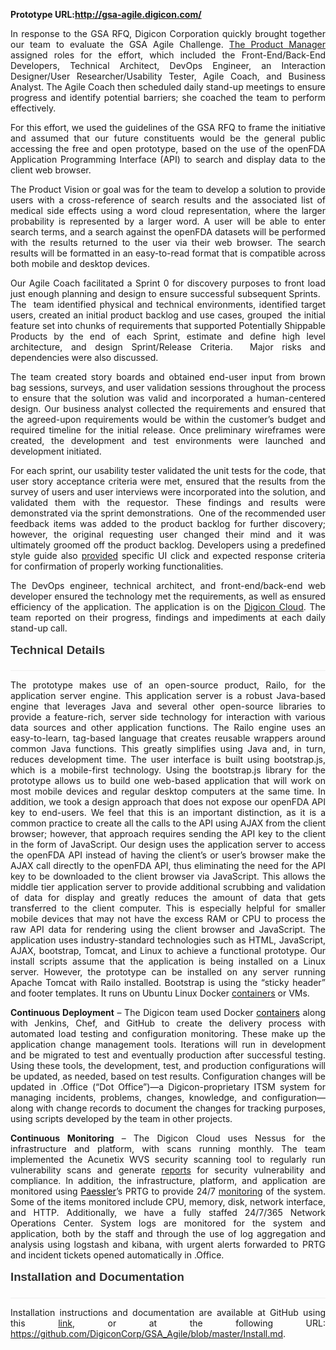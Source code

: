 
<strong>Prototype URL:<a href="http://gsa-agile.digicon.com/demo/" target="new">http://gsa-agile.digicon.com/</a></strong>

<div class=WordSection1>

<p class=MsoNormal style='text-align:justify'>In response to the GSA RFQ, <span
class=SpellE>Digicon</span> Corporation quickly brought together our team to
evaluate the GSA Agile Challenge. <a href="#Evidence2">The Product Manager</a>
assigned roles for the effort, which included the Front-End/Back-End Developers,
Technical Architect, DevOps Engineer, an Interaction Designer/User Researcher/Usability
Tester, Agile Coach, and Business Analyst. The Agile Coach then scheduled daily
stand-up meetings to ensure progress and identify potential barriers; she coached
the team to perform effectively. <span style='color:red'><o:p></o:p></span></p>

<p class=MsoNormal style='text-align:justify'>For this effort, we used the
guidelines of the GSA RFQ to frame the initiative and assumed that our future
constituents would be the general public accessing the free and open prototype,
based on the use of the <span class=SpellE>openFDA</span> Application
Programming Interface (API) to search and display data to the client web
browser. </p>

<p class=MsoNormal style='text-align:justify'>The Product Vision or goal was
for the team to develop a solution to provide users with a cross-reference of search
results and the associated list of medical side effects using a word cloud
representation, where the larger probability is represented by a larger word. A
user will be able to enter search terms, and a search against the <span
class=SpellE>openFDA</span> datasets will be performed with the results
returned to the user via their web browser. The search results will be
formatted in an easy-to-read format that is compatible across both mobile and
desktop devices. </p>

<p class=MsoNormal style='text-align:justify'>Our Agile Coach facilitated a
Sprint 0 for discovery purposes to front load just enough planning and design
to ensure successful subsequent Sprints.<span style='mso-spacerun:yes'>  
</span>The <span style='mso-spacerun:yes'> </span>team identified physical and
technical environments, identified target users, created an initial product
backlog and use cases, grouped <span style='mso-spacerun:yes'> </span>the
initial feature set into chunks of requirements that supported Potentially Shippable
Products by the end of each Sprint, estimate and define high level
architecture, and design Sprint/Release Criteria. <span
style='mso-spacerun:yes'> </span>Major risks and dependencies were also
discussed.<span style='mso-spacerun:yes'>  </span></p>

<p class=MsoNormal style='text-align:justify'>The team created story boards and
obtained end-user input from brown bag sessions, surveys, and user validation
sessions throughout the process to ensure that the solution was valid and
incorporated a human-centered design. Our business analyst collected the
requirements and ensured that the agreed-upon requirements would be within the
customer’s budget and required timeline for the initial release. Once
preliminary wireframes were created, the development and test environments were
launched and development initiated.</p>

<p class=MsoNormal style='text-align:justify'>For each sprint, our usability
tester validated the unit tests for the code, that user story acceptance
criteria <span class=GramE>were</span> met, ensured that the results from the
survey of users and user interviews were incorporated into the solution, and
validated them with the requestor. These findings and results were demonstrated
via the sprint demonstrations.<span style='mso-spacerun:yes'>  </span>One of
the recommended user feedback items was added to the product backlog for
further discovery; however, the original requesting user changed their mind and
it was ultimately groomed off the product backlog. Developers using a
predefined style guide also <a
href="https://github.com/DigiconCorp/GSA_Agile/blob/master/docs/UnitTest.txt"><span
style='mso-bidi-font-family:Arial'>provided</span></a><span style='mso-bidi-font-family:
Arial'> specific UI click and expected response criteria for confirmation of
properly working functionalities. </span></p>

<p class=MsoNormal style='text-align:justify'>The DevOps engineer, technical
architect, and front-end/back-end web developer ensured the technology met the
requirements, as well as ensured efficiency of the application. The application
is on the <a href="http://66.23.117.40"><span class=SpellE>Digicon</span> Cloud</a>.
The team reported on their progress, findings and impediments at each daily
stand-up call. </p>

<div style='mso-element:para-border-div;border:none;border-bottom:solid #EEEEEE 1.0pt;
mso-border-bottom-alt:solid #EEEEEE .75pt;padding:0in 0in 4.0pt 0in'>

<h2 style='margin-top:12.0pt;margin-right:0in;margin-bottom:12.0pt;margin-left:
0in;text-align:justify;border:none;mso-border-bottom-alt:solid #EEEEEE .75pt;
padding:0in;mso-padding-alt:0in 0in 4.0pt 0in'><span style='font-size:14.0pt;
mso-bidi-font-size:21.0pt;font-family:"Helvetica",sans-serif;mso-bidi-font-family:
"Times New Roman";color:#333333'>Technical Details<o:p></o:p></span></h2>

</div>

<p class=MsoNormal style='text-align:justify'>The prototype makes use of an
open-source product, <span class=SpellE>Railo</span>, for the application
server engine. This application server is a robust Java-based engine that
leverages Java and several other open-source libraries to provide a feature-rich,
server side technology for interaction with various data sources and other
application functions. The <span class=SpellE>Railo</span> engine uses an
easy-to-learn, tag-based language that creates reusable wrappers around common Java
functions. This greatly simplifies using Java and, in turn, reduces development
time. The user interface is built using bootstrap.js, which is a mobile-first
technology. Using the bootstrap.js library for the prototype allows us to build
one web-based application that will work on most mobile devices and regular
desktop computers at the same time. In addition, we took a design approach that
does not expose our <span class=SpellE>openFDA</span> API key to end-users. We
feel that this is an important distinction, as it is a common practice to
create all the calls to the API using AJAX from the client browser; however,
that approach requires sending the API key to the client in the form of JavaScript.
Our design uses the application server to access the <span class=SpellE>openFDA</span>
API instead of having the client’s or user’s browser make the AJAX call
directly to the <span class=SpellE>openFDA</span> API, thus eliminating the
need for the API key to be downloaded to the client browser via JavaScript.
This allows the middle tier application server to provide additional scrubbing
and validation of data for display and greatly reduces the amount of data that
gets transferred to the client computer. This is especially helpful for smaller
mobile devices that may not have the excess RAM or CPU to process the raw API
data for rendering using the client browser and JavaScript. The application
uses industry-standard technologies such as HTML, JavaScript, AJAX, bootstrap,
Tomcat, and Linux to achieve a functional prototype. Our install scripts assume
that the application is being installed on a Linux server. However, the
prototype can be installed on any server running Apache Tomcat with <span
class=SpellE>Railo</span> installed. Bootstrap is using the “sticky header” and
footer templates. It r<span style='mso-bidi-font-family:Arial'>uns on Ubuntu
Linux Docker </span><a
href="https://github.com/DigiconCorp/GSA_Agile/blob/master/Install.md"><span
style='mso-bidi-font-family:Arial'>containers</span></a><span style='mso-bidi-font-family:
Arial'> or VMs. </span></p>

<p class=MsoNormal style='text-align:justify'><b style='mso-bidi-font-weight:
normal'>Continuous Deployment</b> – The <span class=SpellE>Digicon</span> team
used Docker <a
href="https://github.com/DigiconCorp/GSA_Agile/blob/master/Install.md"><span
style='color:windowtext;text-decoration:none;text-underline:none'>containers</span></a>
along with Jenkins, Chef, and GitHub to create the delivery process with
automated load testing and configuration monitoring. These make up the application
change management tools. Iterations will run in development and be migrated to test
and eventually production after successful testing. Using these tools, the
development, test, and production configurations will be updated, as needed,
based on test results. Configuration changes will be updated in .Office (“Dot
Office”)—a <span class=SpellE>Digicon</span>-proprietary ITSM system for
managing incidents, problems, changes, knowledge, and configuration—along with change
records to document the changes for tracking purposes, using scripts developed
by the team in other projects.</p>

<p class=MsoNormal style='text-align:justify'><b style='mso-bidi-font-weight:
normal'>Continuous Monitoring</b> – The <span class=SpellE>Digicon</span> Cloud
uses Nessus for the infrastructure and platform, with scans running monthly. <span
style='mso-bidi-font-family:Arial'>The team implemented the <span class=SpellE>Acunetix</span>
WVS security scanning tool to regularly run vulnerability scans and generate </span><a
href="https://github.com/DigiconCorp/GSA_Agile/tree/master/docs"><span
style='mso-bidi-font-family:Arial'>reports</span></a><span style='mso-bidi-font-family:
Arial'> for security vulnerability and compliance. In addition, the infrastructure,
platform, and application are monitored using </span><a
href="https://plus.google.com/109501539157548503145"><span class=SpellE><span
style='color:windowtext;text-decoration:none;text-underline:none'>Paessler</span></span></a><span
class=SpellE><span style='mso-bidi-font-family:Arial'>’s</span></span><span
style='mso-bidi-font-family:Arial'> PRTG to provide 24/7 </span><a
href="https://github.com/DigiconCorp/GSA_Agile/tree/master/docs"><span
style='mso-bidi-font-family:Arial'>monitoring</span></a><span style='mso-bidi-font-family:
Arial'> of the system. Some of the items monitored include CPU, memory, disk, network
interface, and HTTP. Additionally, we have a fully staffed 24/7/365 Network
Operations Center. System logs are monitored for the system and application,
both by the staff and through the use of log aggregation and analysis using <span
class=SpellE>logstash</span> and <span class=SpellE>kibana</span>, with urgent
alerts forwarded to PRTG and incident tickets opened automatically in .Office.<o:p></o:p></span></p>

<div style='mso-element:para-border-div;border:none;border-bottom:solid #EEEEEE 1.0pt;
mso-border-bottom-alt:solid #EEEEEE .75pt;padding:0in 0in 4.0pt 0in'>

<h2 style='margin-top:12.0pt;margin-right:0in;margin-bottom:12.0pt;margin-left:
0in;text-align:justify;border:none;mso-border-bottom-alt:solid #EEEEEE .75pt;
padding:0in;mso-padding-alt:0in 0in 4.0pt 0in'><span style='font-size:14.0pt;
mso-bidi-font-size:21.0pt;font-family:"Helvetica",sans-serif;mso-bidi-font-family:
"Times New Roman";color:#333333'>Installation and Documentation <o:p></o:p></span></h2>

</div>

<p class=MsoNormal style='text-align:justify'>Installation instructions and documentation
are available at GitHub using this <a
href="https://github.com/DigiconCorp/GSA_Agile/blob/master/Install.md">link</a>,
or at the following URL: <a
href="https://github.com/DigiconCorp/GSA_Agile/blob/master/Install.md">https://github.com/DigiconCorp/GSA_Agile/blob/master/Install.md</a>.</p>

<p class=MsoNormal style='text-align:justify'><o:p>&nbsp;</o:p></p>

</div>
